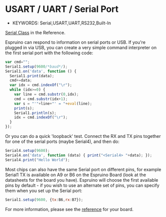 <!--- Copyright (c) 2013 Gordon Williams, Pur3 Ltd. See the file LICENSE for copying permission. -->
USART / UART / Serial Port
=======================

* KEYWORDS: Serial,USART,UART,RS232,Built-In

[Serial Class](/Reference#Serial) in the Reference.

Espruino can respond to information on serial ports or USB. If you're plugged in via USB, you can create a very simple command interpreter on the first serial port with the following code:

```JavaScript
var cmd="";
Serial1.setup(9600/*baud*/);
Serial1.on('data', function () { 
  Serial1.print(data); 
  cmd+=data;
  var idx = cmd.indexOf("\r");
  while (idx>=0) { 
    var line = cmd.substr(0,idx);
    cmd = cmd.substr(idx+1);
    var s = "'"+line+"' = "+eval(line); 
    print(s);
    Serial1.println(s);
    idx = cmd.indexOf("\r");
  }
});
```
 
Or you can do a quick 'loopback' test. Connect the RX and TX pins together for one of the serial ports (maybe Serial4), and then do:

```JavaScript
Serial4.setup(9600);
Serial4.on('data', function (data) { print("<Serial4> "+data); });
Serial4.print("Hello World");
```
 
Most chips can also have the same Serial port on different pins, for example Serial1 TX is available on A9 or B6 on the Espruino Board (look at the datasheets for the board you have). Espruino will choose the first available pins by default - if you wish to use an alternate set of pins, you can specify them when you set up the Serial port:

```JavaScript
Serial1.setup(9600, {tx:B6,rx:B7});
```

For more information, please see the [reference](/Reference) for your board.
